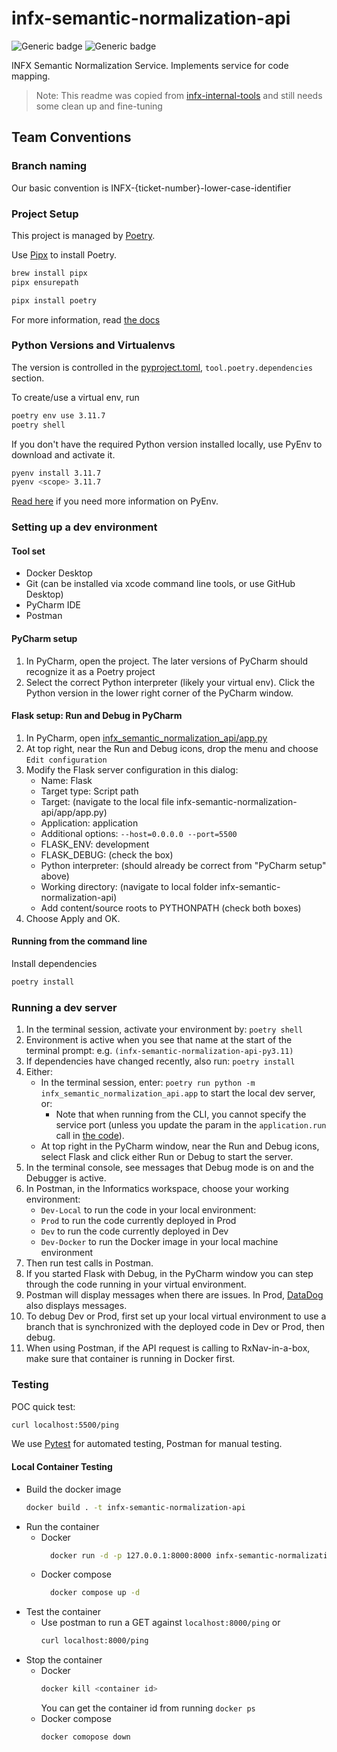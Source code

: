 # infx-semantic-normalization-api
![Generic badge](https://img.shields.io/badge/python-3.11-blue)
![Generic badge](https://img.shields.io/badge/code%20style-black-000000.svg)

INFX Semantic Normalization Service. Implements service for code mapping.

> Note: This readme was copied from [infx-internal-tools](https://github.com/projectronin/infx-internal-tools) and
> still needs some clean up and fine-tuning


## Team Conventions
### Branch naming

Our basic convention is INFX-{ticket-number}-lower-case-identifier

### Project Setup

This project is managed by [Poetry](https://python-poetry.org/).

Use [Pipx](https://github.com/pypa/pipx) to install Poetry.
```bash
brew install pipx
pipx ensurepath
```

```bash
pipx install poetry
```
For more information, read [the docs](https://python-poetry.org/docs/)

### Python Versions and Virtualenvs

The version is controlled in the [pyproject.toml](pyproject.toml), `tool.poetry.dependencies` section.

To create/use a virtual env, run
```bash
poetry env use 3.11.7
poetry shell
```
If you don't have the required Python version installed locally, use PyEnv to download and activate it.
```bash
pyenv install 3.11.7
pyenv <scope> 3.11.7
```
[Read here](https://github.com/projectronin/infx-internal-tools?tab=readme-ov-file#install-pyenv) if you need more information on PyEnv.

### Setting up a dev environment

#### Tool set
- Docker Desktop
- Git (can be installed via xcode command line tools, or use GitHub Desktop)
- PyCharm IDE
- Postman


#### PyCharm setup
1. In PyCharm, open the project. The later versions of PyCharm should recognize it as a Poetry project
2. Select the correct Python interpreter (likely your virtual env). Click the Python version in the lower right corner
of the PyCharm window.


#### Flask setup: Run and Debug in PyCharm
1. In PyCharm, open [infx_semantic_normalization_api/app.py](infx_semantic_normalization_api/app.py)
2. At top right, near the Run and Debug icons, drop the menu and choose `Edit configuration`
3. Modify the Flask server configuration in this dialog:
    - Name: Flask
    - Target type: Script path
    - Target: (navigate to the local file infx-semantic-normalization-api/app/app.py)
    - Application: application
    - Additional options: `--host=0.0.0.0 --port=5500`
    - FLASK_ENV: development
    - FLASK_DEBUG: (check the box)
    - Python interpreter: (should already be correct from "PyCharm setup" above)
    - Working directory: (navigate to local folder infx-semantic-normalization-api)
    - Add content/source roots to PYTHONPATH (check both boxes)
4. Choose Apply and OK. 


#### Running from the command line

Install dependencies
```bash
poetry install
```

### Running a dev server

1. In the terminal session, activate your environment by: `poetry shell`
1. Environment is active when you see that name at the start of the terminal prompt: e.g. `(infx-semantic-normalization-api-py3.11) `
1. If dependencies have changed recently, also run: `poetry install`
1. Either:
    - In the terminal session, enter: `poetry run python -m infx_semantic_normalization_api.app` to start the local dev server, or:
      - Note that when running from the CLI, you cannot specify the service port (unless you update the param in the `application.run`
        call in [the code](infx_semantic_normalization_api/app.py)).
    - At top right in the PyCharm window, near the Run and Debug icons, select Flask and click either Run or Debug to start the server.
1. In the terminal console, see messages that Debug mode is on and the Debugger is active.
1. In Postman, in the Informatics workspace, choose your working environment:
   - `Dev-Local` to run the code in your local environment:
   - `Prod` to run the code currently deployed in Prod
   - `Dev` to run the code currently deployed in Dev
   - `Dev-Docker` to run the Docker image in your local machine environment
1. Then run test calls in Postman.
1. If you started Flask with Debug, in the PyCharm window you can step through the code running in your virtual environment.
1. Postman will display messages when there are issues. In Prod, [DataDog](https://app.datadoghq.com/logs) also displays messages.
1. To debug Dev or Prod, first set up your local virtual environment to use a branch that is synchronized with the deployed code in Dev or Prod, then debug.
1. When using Postman, if the API request is calling to RxNav-in-a-box, make sure that container is running in Docker first.



### Testing

POC quick test:
```bash
curl localhost:5500/ping
```

We use [Pytest](https://docs.pytest.org/en/6.2.x/) for automated testing, Postman for manual testing.

#### Local Container Testing
* Build the docker image
  ```bash
  docker build . -t infx-semantic-normalization-api
  ```
* Run the container
  * Docker
    ```bash
      docker run -d -p 127.0.0.1:8000:8000 infx-semantic-normalization-api
    ```
  * Docker compose
    ```bash
      docker compose up -d
    ```
* Test the container
  * Use postman to run a GET against `localhost:8000/ping` or
    ```bash
    curl localhost:8000/ping
    ```
* Stop the container
  * Docker
    ```bash
    docker kill <container id>
    ```
    You can get the container id from running `docker ps`
  * Docker compose
    ```bash
    docker comopose down
    ```

